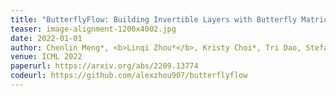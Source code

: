 ```yaml
---
title: "ButterflyFlow: Building Invertible Layers with Butterfly Matrices"
teaser: image-alignment-1200x4002.jpg
date: 2022-01-01
author: Chenlin Meng*, <b>Linqi Zhou*</b>, Kristy Choi*, Tri Dao, Stefano Ermon
venue: ICML 2022
paperurl: https://arxiv.org/abs/2209.13774
codeurl: https://github.com/alexzhou907/butterflyflow
---
```

